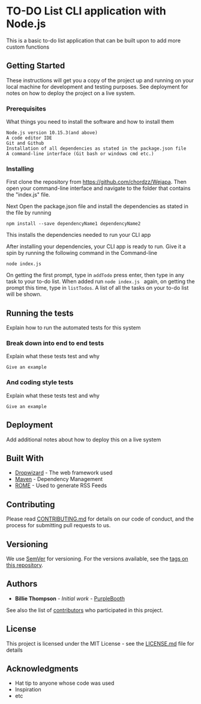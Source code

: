 # TO-DO List CLI application with Node.js

This is a basic to-do list application that can be built upon to add more custom functions

## Getting Started

These instructions will get you a copy of the project up and running on your local machine for development and testing purposes. See deployment for notes on how to deploy the project on a live system.

### Prerequisites

What things you need to install the software and how to install them

```
Node.js version 10.15.3(and above)
A code editor IDE
Git and Github
Installation of all dependencies as stated in the package.json file
A command-line interface (Git bash or windows cmd etc.)
```

### Installing

First clone the repository from https://github.com/chordzz/Wejapa.
Then open your command-line interface and navigate to the folder that contains the "index.js" file.

Next Open the package.json file and install the dependencies as stated in the file by running
```
npm install --save dependencyName1 dependencyName2 
```
This installs the dependencies needed to run your CLI app

After installing your dependencies, your CLI app is ready to run.
Give it a spin by running the following command in the Command-line

```
node index.js
```
On getting the first prompt, type in ```addTodo``` press enter, then type in any task to your to-do list. When added run ```node index.js ``` again, on getting the prompt this time, type in ```listTodos```. A list of all the tasks on your to-do list will be shown.

## Running the tests

Explain how to run the automated tests for this system

### Break down into end to end tests

Explain what these tests test and why

```
Give an example
```

### And coding style tests

Explain what these tests test and why

```
Give an example
```

## Deployment

Add additional notes about how to deploy this on a live system

## Built With

* [Dropwizard](http://www.dropwizard.io/1.0.2/docs/) - The web framework used
* [Maven](https://maven.apache.org/) - Dependency Management
* [ROME](https://rometools.github.io/rome/) - Used to generate RSS Feeds

## Contributing

Please read [CONTRIBUTING.md](https://gist.github.com/PurpleBooth/b24679402957c63ec426) for details on our code of conduct, and the process for submitting pull requests to us.

## Versioning

We use [SemVer](http://semver.org/) for versioning. For the versions available, see the [tags on this repository](https://github.com/your/project/tags). 

## Authors

* **Billie Thompson** - *Initial work* - [PurpleBooth](https://github.com/PurpleBooth)

See also the list of [contributors](https://github.com/your/project/contributors) who participated in this project.

## License

This project is licensed under the MIT License - see the [LICENSE.md](LICENSE.md) file for details

## Acknowledgments

* Hat tip to anyone whose code was used
* Inspiration
* etc
